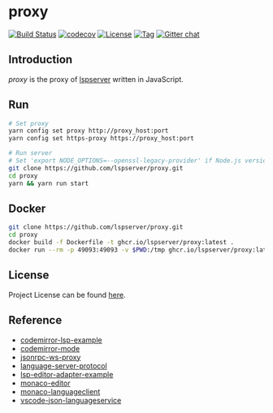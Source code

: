 # proxy

[![Build Status](https://github.com/lspserver/proxy/workflows/CI/badge.svg?branch=main&event=push)](https://github.com/lspserver/proxy/actions?query=workflow%3ACI)
[![codecov](https://codecov.io/gh/lspserver/proxy/branch/main/graph/badge.svg?token=FS77A6KD37)](https://codecov.io/gh/lspserver/proxy)
[![License](https://img.shields.io/github/license/lspserver/proxy.svg?color=brightgreen)](https://github.com/lspserver/proxy/blob/main/LICENSE)
[![Tag](https://img.shields.io/github/tag/lspserver/proxy.svg?color=brightgreen)](https://github.com/lspserver/proxy/tags)
[![Gitter chat](https://badges.gitter.im/craftslab/lspserver.png)](https://gitter.im/craftslab/lspserver)



## Introduction

*proxy* is the proxy of [lspserver](https://github.com/lspserver) written in JavaScript.



## Run

```bash
# Set proxy
yarn config set proxy http://proxy_host:port
yarn config set https-proxy https://proxy_host:port

# Run server
# Set 'export NODE_OPTIONS=--openssl-legacy-provider' if Node.js version 17+
git clone https://github.com/lspserver/proxy.git
cd proxy
yarn && yarn run start
```



## Docker

```bash
git clone https://github.com/lspserver/proxy.git
cd proxy
docker build -f Dockerfile -t ghcr.io/lspserver/proxy:latest .
docker run --rm -p 49093:49093 -v $PWD:/tmp ghcr.io/lspserver/proxy:latest --port 49093 --servers /tmp/config.yml
```



## License

Project License can be found [here](LICENSE).



## Reference

- [codemirror-lsp-example](https://github.com/wylieconlon/codemirror-lsp-example)
- [codemirror-mode](https://github.com/codemirror/CodeMirror/tree/master/mode)
- [jsonrpc-ws-proxy](https://github.com/wylieconlon/jsonrpc-ws-proxy)
- [language-server-protocol](https://microsoft.github.io/language-server-protocol/)
- [lsp-editor-adapter-example](https://github.com/wylieconlon/lsp-editor-adapter/tree/master/example)
- [monaco-editor](https://microsoft.github.io/monaco-editor/)
- [monaco-languageclient](https://github.com/TypeFox/monaco-languageclient)
- [vscode-json-languageservice](https://github.com/microsoft/vscode-json-languageservice)
